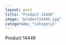 ```yaml
---
layout: post
title: "Product 14446"
image: "product14446.jpg"
categories: "category1"
---
```

Product 14446
